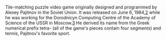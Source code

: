 Tile-matching puzzle video game originally designed and programmed by Alexey Pajitnov in the Soviet Union. It was released on June 6, 1984,[2](2.md) while he was working for the Dorodnicyn Computing Centre of the Academy of Science of the USSR in Moscow.[3](3.md) He derived its name from the Greek numerical prefix tetra- (all of the game's pieces contain four segments) and tennis, Pajitnov's favorite sport.